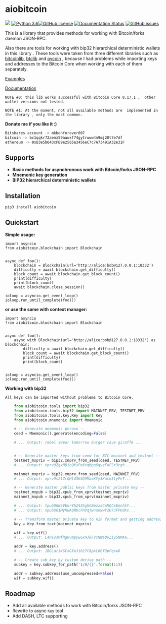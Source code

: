 # aiobitcoin

![](https://img.shields.io/pypi/v/aiobitcoin.svg?style=flat)
[![Python 3.6](https://img.shields.io/badge/python-3.6-blue.svg)](https://www.python.org/downloads/release/python-360/)[![GitHub license](https://img.shields.io/github/license/Naereen/StrapDown.js.svg)](https://github.com/Naereen/StrapDown.js/blob/master/LICENSE)
[![Documentation Status](https://readthedocs.org/projects/aiobitcoin/badge/?version=latest)](http://aiobitcoin.readthedocs.io/?badge=latest)
[![GitHub issues](https://img.shields.io/github/issues/Naereen/StrapDown.js.svg)](https://GitHub.com/Naereen/StrapDown.js/issues/)

This is a library that provides methods for working 
with Bitcoin/forks daemon JSON-RPC.

Also there are tools for working with bip32 hierarchical 
deterministic wallets in this library . These tools were taken 
from three different libraries such as 
[bitcoinlib](https://github.com/1200wd/bitcoinlib), 
[btclib](https://github.com/fametrano/btclib) and
[pycoin](https://github.com/richardkiss/pycoin) ,
because I had problems while importing keys and addresses 
to the Bitcoin Core when working with each of them separately.

[Examples](https://aiobitcoin.readthedocs.io/en/latest/examples.html)

[Documentation](https://aiobitcoin.readthedocs.io/en/latest/)

`NOTE #0: this lib works successful with Bitcoin Core 0.17.1 , 
other wallet versions not tested.`

`NOTE #1: At the moment, not all available methods are 
implemented in the library , only the most common.`

**Donate me if you like it :)**
```bash
Bitshares account -> mkbehforever007
bitcoin -> bc1qqkr72aemz59aawxf74gytrwuw4m9mj20t7e7df
ethereum -> 0xB3e5b643cFB9e2565a3456eC7c7A73491A32e31F
```

## Supports
* **Basic methods for asynchronous work with Bitcoin/forks
JSON-RPC**
* **Mnemonic key generation**
* **BIP32 hierarchical deterministic wallets**

## Installation
```bash
pip3 install aiobitcoin
```

## Quickstart
**Simple usage:**

    import asyncio
    from aiobitcoin.blockchain import Blockchain


    async def foo():
        blockchain = Blockchain(url='http://alice:bob@127.0.0.1:18332')
        difficulty = await blockchain.get_difficulty()
        block_count = await blockchain.get_block_count()
        print(difficulty)
        print(block_count)
        await blockchain.close_session()

    ioloop = asyncio.get_event_loop()
    ioloop.run_until_complete(foo())

**or use the same with context manager:**

    import asyncio
    from aiobitcoin.blockchain import Blockchain


    async def foo():
        async with Blockchain(url='http://alice:bob@127.0.0.1:18332') as blockchain:
            difficulty = await blockchain.get_difficulty()
            block_count = await blockchain.get_block_count()
            print(difficulty)
            print(block_count)


    ioloop = asyncio.get_event_loop()
    ioloop.run_until_complete(foo())
    

**Working with bip32**

`All keys can be imported without problems to Bitcoin Core.`

```python
    from aiobitcoin.tools import bip32
    from aiobitcoin.tools.bip32 import MAINNET_PRV, TESTNET_PRV
    from aiobitcoin.tools.key.Key import Key
    from aiobitcoin.mnemonic import Mnemonic

    # -- Generate mnemonic phrase --
    ceed = Mnemonic().generate(encoding=False)

    # ... Output: rebel swear tomorrow burger cave giraffe ...


    # -- Generate master keys from ceed for BTC mainnet and testnet --
    testnet_mxpriv = bip32.xmprv_from_seed(ceed, TESTNET_PRV)
    # ... Output: tprv8ZgxMBicQKsPe6tqMpq6qyzFoFSr3cgh...

    mainnet_mxpriv = bip32.xmprv_from_seed(ceed, MAINNET_PRV)
    # ... Output: xprv9s21ZrQH143K4Q9MazKYy5Kuck31yFeT...

    # -- Generate master public keys from master private key --
    testnet_mxpub = bip32.xpub_from_xprv(testnet_mxpriv)
    mainnet_mxpub = bip32.xpub_from_xprv(mainnet_mxpriv)

    # ... Output: tpubD6NzVbkrYhZ4X5ghC8mzzsGuMQCxEmnh5Y...
    # ... Output: xpub661MyMwAqRbcFHVqjwnunwwY2H7JFPHdXv...

    # -- Transform master private key to WIF format and getting address of master key --
    key = Key.from_text(mainnet_mxpriv)

    wif = key.wif()
    # ... Output: L4PEssMfRgHvmpyEGxHJkFVcNWeQvZiySNMAa...

    addr = key.address()
    # ... Output: 1BGLari4SCxGXoJib27C8pAL6Ef3pFqswD

    # -- Create sub key by custom derive path --
    subkey = key.subkey_for_path('1/0/{}'.format(11))

    addr = subkey.address(use_uncompressed=False)
    wif = subkey.wif()
```

## Roadmap
* Add all available methods to work with Bitcoin/forks JSON-RPC
* Rewrite to async `Key` tool
* Add DASH, LTC supporting
